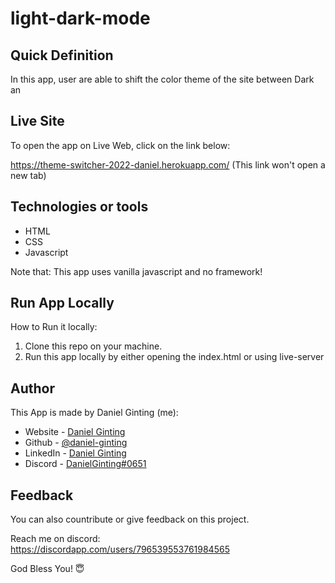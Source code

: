# light-dark-mode

## Quick Definition

In this app, user are able to shift the color theme of the site between Dark an

## Live Site

To open the app on Live Web, click on the link below:

https://theme-switcher-2022-daniel.herokuapp.com/
(This link won't open a new tab)

## Technologies or tools

- HTML
- CSS
- Javascript

Note that: This app uses vanilla javascript and no framework!


## Run App Locally

How to Run it locally:

1. Clone this repo on your machine.
2. Run this app locally by either opening the index.html or using live-server

## Author

This App is made by Daniel Ginting (me):
- Website - [Daniel Ginting](https://www.danielyosua.com)
- Github - [@daniel-ginting](https://github.com/daniel-ginting)
- LinkedIn - [Daniel Ginting](https://www.linkedin.com/in/daniel-ginting-409813224/)
- Discord - [DanielGinting#0651](https://discordapp.com/users/796539553761984565)

## Feedback
You can also countribute or give feedback on this project.

Reach me on discord:\
https://discordapp.com/users/796539553761984565

God Bless You! 😇





